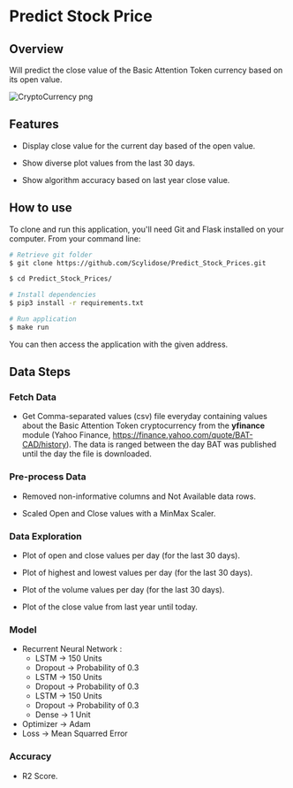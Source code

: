 # Predict Stock Price

## Overview 

Will predict the close value of the Basic Attention Token currency based on its open value.

![CryptoCurrency png](https://github.com/Scylidose/Predict_Stock_Prices/blob/master/img/crypto_bat-img.png)  

## Features

- Display close value for the current day based of the open value.  

- Show diverse plot values from the last 30 days.  

- Show algorithm accuracy based on last year close value.  


## How to use

To clone and run this application, you'll need Git and Flask installed on your computer. From your command line:

```bash
# Retrieve git folder
$ git clone https://github.com/Scylidose/Predict_Stock_Prices.git

$ cd Predict_Stock_Prices/

# Install dependencies 
$ pip3 install -r requirements.txt

# Run application
$ make run
```

You can then access the application with the given address.  

## Data Steps

### Fetch Data

- Get Comma-separated values (csv) file everyday containing values about the Basic Attention Token cryptocurrency from the **yfinance** module (Yahoo Finance, https://finance.yahoo.com/quote/BAT-CAD/history). The data is ranged between the day BAT was published until the day the file is downloaded.  

### Pre-process Data

- Removed non-informative columns and Not Available data rows.  

- Scaled Open and Close values with a MinMax Scaler.  


### Data Exploration

- Plot of open and close values per day (for the last 30 days).  

- Plot of highest and lowest values per day (for the last 30 days).  

- Plot of the volume values per day (for the last 30 days).  

- Plot of the close value from last year until today.   

### Model

- Recurrent Neural Network :  
    - LSTM -> 150 Units  
    - Dropout -> Probability of 0.3  
    - LSTM -> 150 Units  
    - Dropout -> Probability of 0.3  
    - LSTM -> 150 Units  
    - Dropout -> Probability of 0.3  
    - Dense -> 1 Unit  
- Optimizer -> Adam  
- Loss -> Mean Squarred Error

### Accuracy

- R2 Score.  


